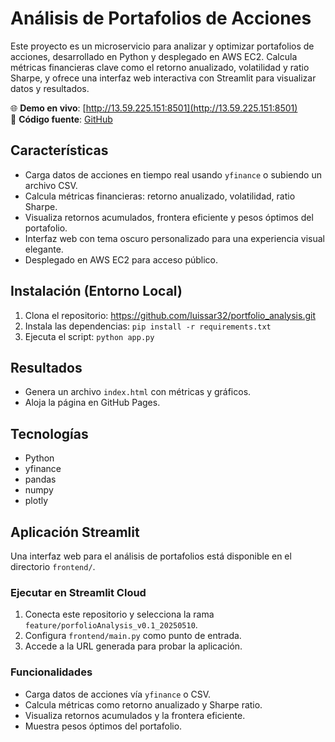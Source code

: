 # Análisis de Portafolios de Acciones

Este proyecto es un microservicio para analizar y optimizar portafolios de acciones, desarrollado en Python y desplegado en AWS EC2. Calcula métricas financieras clave como el retorno anualizado, volatilidad y ratio Sharpe, y ofrece una interfaz web interactiva con Streamlit para visualizar datos y resultados.

🌐 **Demo en vivo**: [http://13.59.225.151:8501](http://13.59.225.151:8501)  
📂 **Código fuente**: [GitHub](https://github.com/luissar32/portfolio_analysis)

## Características
- Carga datos de acciones en tiempo real usando `yfinance` o subiendo un archivo CSV.
- Calcula métricas financieras: retorno anualizado, volatilidad, ratio Sharpe.
- Visualiza retornos acumulados, frontera eficiente y pesos óptimos del portafolio.
- Interfaz web con tema oscuro personalizado para una experiencia visual elegante.
- Desplegado en AWS EC2 para acceso público.

## Instalación (Entorno Local)
1. Clona el repositorio: https://github.com/luissar32/portfolio_analysis.git
2. Instala las dependencias: `pip install -r requirements.txt`
3. Ejecuta el script: `python app.py`

## Resultados
- Genera un archivo `index.html` con métricas y gráficos.
- Aloja la página en GitHub Pages.

## Tecnologías
- Python
- yfinance
- pandas
- numpy
- plotly

## Aplicación Streamlit

Una interfaz web para el análisis de portafolios está disponible en el directorio `frontend/`.

### Ejecutar en Streamlit Cloud
1. Conecta este repositorio y selecciona la rama `feature/porfolioAnalysis_v0.1_20250510`.
3. Configura `frontend/main.py` como punto de entrada.
4. Accede a la URL generada para probar la aplicación.

### Funcionalidades
- Carga datos de acciones vía `yfinance` o CSV.
- Calcula métricas como retorno anualizado y Sharpe ratio.
- Visualiza retornos acumulados y la frontera eficiente.
- Muestra pesos óptimos del portafolio.